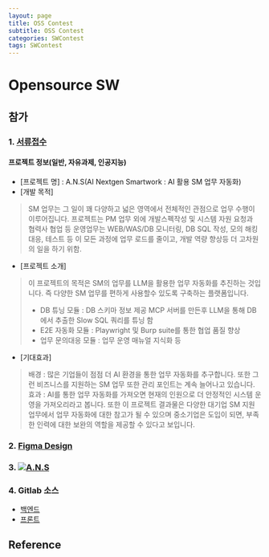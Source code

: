 ```yaml
---
layout: page
title: OSS Contest
subtitle: OSS Contest
categories: SWContest
tags: SWContest
---
```


# Opensource SW

## 참가

### 1. [서류접수](https://osscontest.kr/)

#### 프로젝트 정보(일반, 자유과제, 인공지능)

* [프로젝트 명] : A.N.S(AI Nextgen Smartwork : AI 활용 SM 업무 자동화)
* [개발 목적]

> SM 업무는 그 일이 꽤 다양하고 넓은 영역에서 전체적인 관점으로 업무 수행이 이루어집니다. 
프로젝트는 PM 업무 외에 개발스펙작성 및 시스템 자원 요청과 협력사 협업 등
운영업무는 WEB/WAS/DB  모니터링, DB SQL 작성, 모의 해킹 대응,  테스트 등
이 모든 과정에 업무 로드를 줄이고, 개발 역량 향상등 더 고차원의 일을 하기 위함. 

* [프로젝트 소개]

> 이 프로젝트의 목적은 SM의 업무를 LLM을 활용한 업무 자동화를 추진하는 것입니다.
> 즉 다양한 SM 업무를 편하게 사용할수 있도록 구축하는 플랫폼입니다.
> - DB 튜닝 모듈 : DB 스키마 정보 제공 MCP 서버를 만든후 LLM을 통해 DB에서 추출한 Slow SQL 쿼리를 튜닝 함
> - E2E 자동화 모듈 : Playwright 및 Burp suite를 통한 협업 품질 향상
> - 업무 문의대응 모듈 : 업무 운영 매뉴얼 지식화 등

* [기대효과]

> 배경 : 많은 기업들이 점점 더 AI 환경을 통한  업무 자동화를 추구합니다. 
>         또한 그런 비즈니스를 지원하는 SM 업무 또한 관리 포인트는 계속 늘어나고 있습니다. 
> 효과 : AI를 통한 업무 자동화를 가져오면 현재의 인원으로 더 안정적인 시스템 운영을 가져오리라고 봅니다.
>          또한 이 프로젝트 결과물은 다양한  대기업 SM 지원 업무에서  업무 자동화에 대한  참고가 될 수 있으며
>          중소기업은 도입이 되면, 부족한 인력에 대한 보완의 역할을 제공할 수 있다고 보입니다.  

### 2. [Figma Design](https://www.figma.com/design/2vilCvvZuutOlIBZ40byjf/Sun-Ho-Park-s-team-library?node-id=2312-19&p=f&t=ldZ77UjVBFY2vvg5-0)

### 3. [![A.N.S]()](https://youtu.be/jX6ucaVknw4)

### 4. Gitlab  소스

* [백엔드](https://gitlab.com/services9444525/ANS-Back.git)
* [프론트](https://gitlab.com/services9444525/ans-front.git)

## Reference
